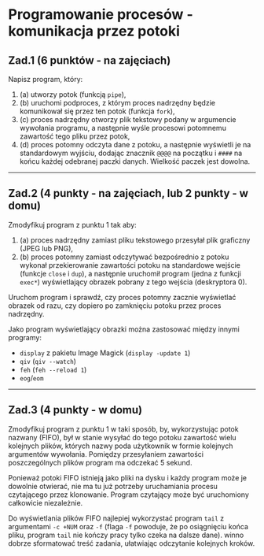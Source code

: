 
# Programowanie procesów - komunikacja przez potoki

## Zad.1 (6 punktów - na zajęciach)

Napisz program, który:

1. (a) utworzy potok (funkcją `pipe`),
2. (b) uruchomi podproces, z którym proces nadrzędny będzie komunikował się przez ten potok (funkcja `fork`),
3. (c) proces nadrzędny otworzy plik tekstowy podany w argumencie wywołania programu, a następnie wyśle procesowi potomnemu zawartość tego pliku przez potok,
4. (d) proces potomny odczyta dane z potoku, a następnie wyświetli je na standardowym wyjściu, dodając znacznik `@@@@` na początku i `####` na końcu każdej odebranej paczki danych. Wielkość paczek jest dowolna.

---

## Zad.2 (4 punkty - na zajęciach, lub 2 punkty - w domu)

Zmodyfikuj program z punktu 1 tak aby:

1. (a) proces nadrzędny zamiast pliku tekstowego przesyłał plik graficzny (JPEG lub PNG),
2. (b) proces potomny zamiast odczytywać bezpośrednio z potoku wykonał przekierowanie zawartości potoku na standardowe wejście (funkcje `close` i `dup`), a następnie uruchomił program (jedna z funkcji `exec*`) wyświetlający obrazek pobrany z tego wejścia (deskryptora 0).

Uruchom program i sprawdź, czy proces potomny zacznie wyświetlać obrazek od razu, czy dopiero po zamknięciu potoku przez proces nadrzędny.

Jako program wyświetlający obrazki można zastosować między innymi programy:

- `display` z pakietu Image Magick (`display -update 1`)
- `qiv` (`qiv --watch`)
- `feh` (`feh --reload 1`)
- `eog`/`eom`

---

## Zad.3 (4 punkty - w domu)

Zmodyfikuj program z punktu 1 w taki sposób, by, wykorzystując potok nazwany (FIFO), był w stanie wysyłać do tego potoku zawartość wielu kolejnych plików, których nazwy poda użytkownik w formie kolejnych argumentów wywołania. Pomiędzy przesyłaniem zawartości poszczególnych plików program ma odczekać 5 sekund.

Ponieważ potoki FIFO istnieją jako pliki na dysku i każdy program może je dowolnie otwierać, nie ma tu już potrzeby uruchamiania procesu czytającego przez klonowanie. Program czytający może być uruchomiony całkowicie niezależnie.

Do wyświetlania plików FIFO najlepiej wykorzystać program `tail` z argumentami `-c +NUM` oraz `-f` (flaga `-f` powoduje, że po osiągnięciu końca pliku, program `tail` nie kończy pracy tylko czeka na dalsze dane).
winno dobrze sformatować treść zadania, ułatwiając odczytanie kolejnych kroków.